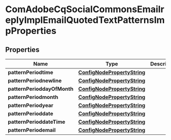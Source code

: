 
# ComAdobeCqSocialCommonsEmailreplyImplEmailQuotedTextPatternsImpProperties

## Properties
Name | Type | Description | Notes
------------ | ------------- | ------------- | -------------
**patternPeriodtime** | [**ConfigNodePropertyString**](ConfigNodePropertyString.md) |  |  [optional]
**patternPeriodnewline** | [**ConfigNodePropertyString**](ConfigNodePropertyString.md) |  |  [optional]
**patternPerioddayOfMonth** | [**ConfigNodePropertyString**](ConfigNodePropertyString.md) |  |  [optional]
**patternPeriodmonth** | [**ConfigNodePropertyString**](ConfigNodePropertyString.md) |  |  [optional]
**patternPeriodyear** | [**ConfigNodePropertyString**](ConfigNodePropertyString.md) |  |  [optional]
**patternPerioddate** | [**ConfigNodePropertyString**](ConfigNodePropertyString.md) |  |  [optional]
**patternPerioddateTime** | [**ConfigNodePropertyString**](ConfigNodePropertyString.md) |  |  [optional]
**patternPeriodemail** | [**ConfigNodePropertyString**](ConfigNodePropertyString.md) |  |  [optional]



